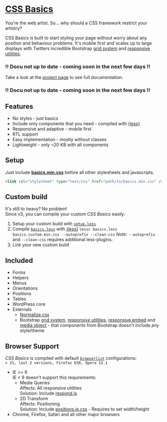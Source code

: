 # [CSS Basics](http://cheich.github.io/CSS-Basics/)

You're the web artist. So... why should a CSS framework restrict your artistry?

CSS Basics is built to start styling your page without worry about any position and behaviour problems. It's mobile first and scales up to large displays with Twitters incredible Bootstrap [grid system](http://getbootstrap.com/css/#grid) and [responsive utilities](http://getbootstrap.com/css/#responsive-utilities).

### !! Docu not up to date - coming soon in the next few days !!
Take a look at the [project page](https://cheich.github.io/CSS-Basics/) to see full documentation.
### !! Docu not up to date - coming soon in the next few days !!

## Features
* No styles - just basics
* Include only components that you need - compiled with [{less}](http://lesscss.org/)
* Responsive and adaptive - mobile first
* RTL support
* Easy implementation - mostly without classes
* Lightweight - only ~20 KB with all components

## Setup
Just include [**basics.min.css**](/build/basics.min.css) before all other stylesheets and javascripts.
```html
<link rel="stylesheet" type="text/css" href="path/to/basics.min.css" />
```

## Custom build
It's still to heavy? No problem!<br />
Since v3, you can compile your custom _CSS Basics_ easily:

1. Setup your custom build with [`setup.less`](/src/setup.less)
2. Compile [`basics.less`](/src/basics.less) with [{less}](http://lesscss.org/)
   `lessc basics.less basics.custom.min.css --autoprefix --clean-css`
   *Note:* `--autoprefix` and `--clean-css` requires additional less-plugins. 
3. Link your new custom build

## Included
* Forms
* Helpers
* Menus
* Orientations
* Positions
* Tables
* WordPress core
* Externals
  * [Normalize.css](https://necolas.github.io/normalize.css/)
  * Bootstrap [grid system](http://getbootstrap.com/css/#grid), [responsive utilities](http://getbootstrap.com/css/#responsive-utilities), [responsive embed](http://getbootstrap.com/components/#responsive-embed) and [media object](http://getbootstrap.com/components/#media) - that components from Bootstrap doesn't include any style/theme

## Browser Support

_CSS Basics_ is compiled with default [`browserlist`](https://github.com/ai/browserslist) configurations:<br />
`> 1%, last 2 versions, Firefox ESR, Opera 12.1`

* IE >= 9<br/>
  IE < 9 doesn't support this requirements:
  * Media Queries<br/>
    Affects: All responsive utilities<br/>
    Solution: Include [respond.js](https://github.com/scottjehl/Respond)
  * 2D Transform<br/>
    Affects: Positioning<br/>
    Solution: Include [positions.ie.css](/build/positions.ie.css) - Requires to set width/height
* Chrome, Firefox, Safari and all other major browsers